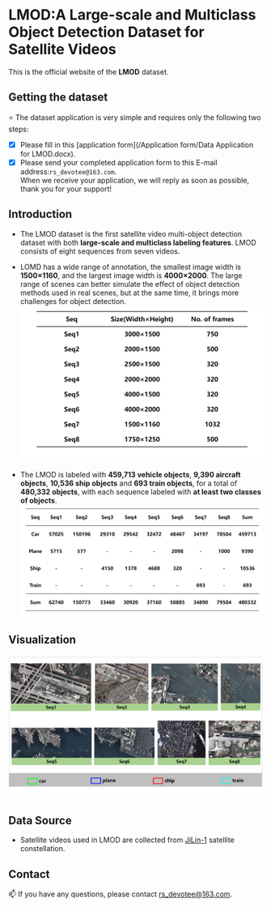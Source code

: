 # LMOD:A Large-scale and Multiclass Object Detection Dataset for Satellite Videos
This is the official website of the **LMOD** dataset.
## Getting the dataset
:star: The dataset application is very simple and requires only the following two steps:  
- [x] Please fill in this [application form](/Application form/Data Application for LMOD.docx).
- [x] Please send your completed application form to this E-mail address:`rs_devotee@163.com`.  
When we receive your application, we will reply as soon as possible, thank you for your support!
## Introduction
* The LMOD dataset is the first satellite video multi-object detection dataset with both **large-scale and multiclass labeling features**. LMOD consists of eight sequences from seven videos.  
- LOMD has a wide range of annotation, the smallest image width is **1500×1160**, and the largest image width is **4000×2000**. The large range of scenes can better simulate the effect of object detection methods used in real scenes, but at the same time, it brings more challenges for object detection.  
![](Figure/sheet1.png)  
* The LMOD is labeled with **459,713 vehicle objects**, **9,390 aircraft objects**, **10,536 ship objects** and **693 train objects**, for a total of **480,332 objects**, with each sequence labeled with **at least two classes of objects**.
![](Figure/sheet2.png)  
## Visualization
![](Figure/fig1.png)  
## Data Source
- Satellite videos used in LMOD are collected from [JiLin-1](https://www.jl1mall.com/) satellite constellation.
## Contact
:mailbox: If you have any questions, please contact rs_devotee@163.com.
